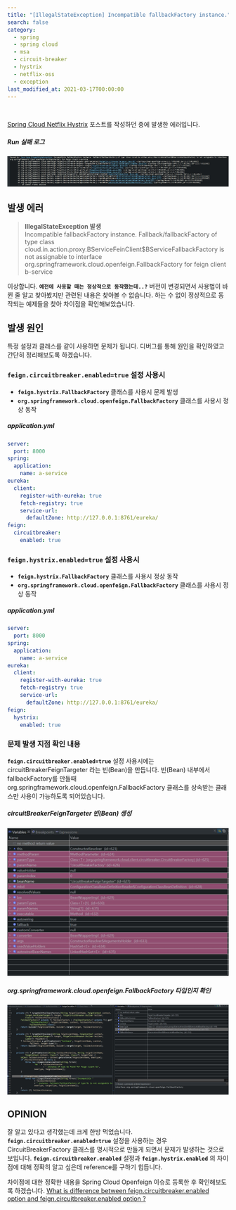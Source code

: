 ```yaml
---
title: "[IllegalStateException] Incompatible fallbackFactory instance."
search: false
category:
  - spring
  - spring cloud
  - msa
  - circuit-breaker
  - hystrix
  - netflix-oss
  - exception
last_modified_at: 2021-03-17T00:00:00
---
```


<br>

[Spring Cloud Netflix Hystrix][hystrix-blogLink] 포스트를 작성하던 중에 발생한 에러입니다. 

##### Run 실패 로그

<p align="center"><img src="/images/incompatible-fallback-factory-instance-1.JPG"></p>

## 발생 에러

> **IllegalStateException 발생**<br>
> Incompatible fallbackFactory instance. 
> Fallback/fallbackFactory of type class cloud.in.action.proxy.BServiceFeinClient$BServiceFallbackFactory is not assignable 
> to interface org.springframework.cloud.openfeign.FallbackFactory for feign client b-service

이상합니다. **`예전에 사용할 때는 정상적으로 동작했는데..?`**
버전이 변경되면서 사용법이 바뀐 줄 알고 찾아봤지만 관련된 내용은 찾아볼 수 없습니다. 
하는 수 없이 정상적으로 동작되는 예제들을 찾아 차이점을 확인해보았습니다. 

## 발생 원인

특정 설정과 클래스를 같이 사용하면 문제가 됩니다. 
디버그를 통해 원인을 확인하였고 간단히 정리해보도록 하겠습니다. 

### **`feign.circuitbreaker.enabled=true`** 설정 사용시
- **`feign.hystrix.FallbackFactory`** 클래스를 사용시 문제 발생
- **`org.springframework.cloud.openfeign.FallbackFactory`** 클래스를 사용시 정상 동작

##### application.yml
```yml
server:
  port: 8000
spring:
  application:
    name: a-service
eureka:
  client:
    register-with-eureka: true
    fetch-registry: true
    service-url:
      defaultZone: http://127.0.0.1:8761/eureka/
feign:
  circuitbreaker:
    enabled: true
```

### **`feign.hystrix.enabled=true`** 설정 사용시
- **`feign.hystrix.FallbackFactory`** 클래스를 사용시 정상 동작
- **`org.springframework.cloud.openfeign.FallbackFactory`** 클래스를 사용시 정상 동작

##### application.yml
```yml
server:
  port: 8000
spring:
  application:
    name: a-service
eureka:
  client:
    register-with-eureka: true
    fetch-registry: true
    service-url:
      defaultZone: http://127.0.0.1:8761/eureka/
feign:
  hystrix:
    enabled: true
```

### 문제 발생 지점 확인 내용
**`feign.circuitbreaker.enabled=true`** 설정 사용시에는 circuitBreakerFeignTargeter 라는 빈(Bean)을 만듭니다. 
빈(Bean) 내부에서 fallbackFactory를 만들때 org.springframework.cloud.openfeign.FallbackFactory 클래스를 상속받는 클래스만 사용이 가능하도록 되어있습니다. 

##### circuitBreakerFeignTargeter 빈(Bean) 생성
<p align="center"><img src="/images/incompatible-fallback-factory-instance-2.JPG"></p>

##### org.springframework.cloud.openfeign.FallbackFactory 타입인지 확인
<p align="center"><img src="/images/incompatible-fallback-factory-instance-3.JPG"></p>

## OPINION
잘 알고 있다고 생각했는데 크게 한방 먹었습니다. 
**`feign.circuitbreaker.enabled=true`** 설정을 사용하는 경우 CircuitBreakerFactory 클래스를 명시적으로 만들게 되면서 문제가 발생하는 것으로 보입니다. 
**`feign.circuitbreaker.enabled`** 설정과 **`feign.hystrix.enabled`** 의 차이점에 대해 정확히 알고 싶은데 reference를 구하기 힘듭니다. 

차이점에 대한 정확한 내용을 Spring Cloud Openfeign 이슈로 등록한 후 확인해보도록 하겠습니다.
[What is difference between feign.circuitbreaker.enabled option and feign.circuitbreaker.enabled option ?][git-issueLink]

[hystrix-blogLink]: https://junhyunny.github.io/spring/spring%20cloud/msa/circuit-breaker/hystrix/netflix-oss/spring-cloud-netflix-hystrix/
[git-issueLink]: https://github.com/spring-cloud/spring-cloud-openfeign/issues/516